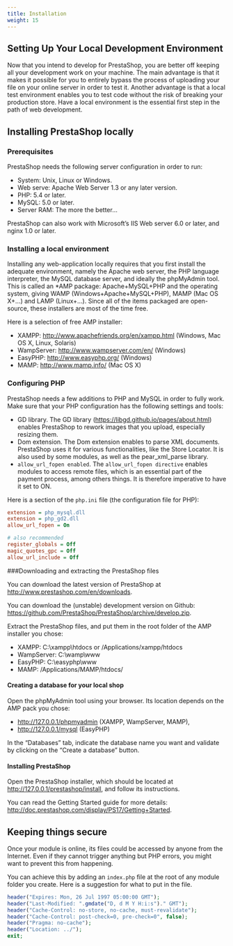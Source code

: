 ```yaml
---
title: Installation
weight: 15
---
```


## Setting Up Your Local Development Environment

Now that you intend to develop for PrestaShop, you are better off keeping all your development work on your machine. The main advantage is that it makes it possible for you to entirely bypass the process of uploading your file on your online server in order to test it. Another advantage is that a local test environment enables you to test code without the risk of breaking your production store. Have a local environment is the essential first step in the path of web development.

## Installing PrestaShop locally

### Prerequisites

PrestaShop needs the following server configuration in order to run:

* System: Unix, Linux or Windows.
* Web serve: Apache Web Server 1.3 or any later version.
* PHP: 5.4 or later.
* MySQL: 5.0 or later.
* Server RAM: The more the better…

PrestaShop can also work with Microsoft’s IIS Web server 6.0 or later, and nginx 1.0 or later.

### Installing a local environment

Installing any web-application locally requires that you first install the adequate environment, namely the Apache web server, the PHP language interpreter, the MySQL database server, and ideally the phpMyAdmin tool. This is called an *AMP package: Apache+MySQL+PHP and the operating system, giving WAMP (Windows+Apache+MySQL+PHP), MAMP (Mac OS X+…) and LAMP (Linux+…). Since all of the items packaged are open-source, these installers are most of the time free.

Here is a selection of free AMP installer:

* XAMPP: http://www.apachefriends.org/en/xampp.html (Windows, Mac OS X, Linux, Solaris)
* WampServer: http://www.wampserver.com/en/ (Windows)
* EasyPHP: http://www.easyphp.org/ (Windows)
* MAMP: http://www.mamp.info/ (Mac OS X)

### Configuring PHP

PrestaShop needs a few additions to PHP and MySQL in order to fully work. Make sure that your PHP configuration has the following settings and tools:

* GD library. The GD library (https://libgd.github.io/pages/about.html) enables PrestaShop to rework images that you upload, especially resizing them.
* Dom extension. The Dom extension enables to parse XML documents. PrestaShop uses it for various functionalities, like the Store Locator. It is also used by some modules, as well as the pear_xml_parse library.
* `allow_url_fopen enabled`. The `allow_url_fopen directive` enables modules to access remote files, which is an essential part of the payment process, among others things. It is therefore imperative to have it set to ON.

Here is a section of the `php.ini` file (the configuration file for PHP):

```ini
extension = php_mysql.dll
extension = php_gd2.dll
allow_url_fopen = On

# also recommended
register_globals = Off
magic_quotes_gpc = Off
allow_url_include = Off
```

###Downloading and extracting the PrestaShop files

You can download the latest version of PrestaShop at http://www.prestashop.com/en/downloads.

You can download the (unstable) development version on Github: https://github.com/PrestaShop/PrestaShop/archive/develop.zip.

Extract the PrestaShop files, and put them in the root folder of the AMP installer you chose:

* XAMPP: C:\xampp\htdocs or /Applications/xampp/htdocs
* WampServer: C:\wamp\www
* EasyPHP: C:\easyphp\www
* MAMP: /Applications/MAMP/htdocs/

#### Creating a database for your local shop

Open the phpMyAdmin tool using your browser. Its location depends on the AMP pack you chose:

* http://127.0.0.1/phpmyadmin (XAMPP, WampServer, MAMP),
* http://127.0.0.1/mysql (EasyPHP)

In the “Databases” tab, indicate the database name you want and validate by clicking on the “Create a database” button.

#### Installing PrestaShop

Open the PrestaShop installer, which should be located at http://127.0.0.1/prestashop/install, and follow its instructions.

You can read the Getting Started guide for more details: http://doc.prestashop.com/display/PS17/Getting+Started.



## Keeping things secure

Once your module is online, its files could be accessed by anyone from the Internet. Even if they cannot trigger anything but PHP errors, you might want to prevent this from happening.

You can achieve this by adding an `index.php` file at the root of any module folder you create. Here is a suggestion for what to put in the file.

```php
header("Expires: Mon, 26 Jul 1997 05:00:00 GMT");
header("Last-Modified: ".gmdate("D, d M Y H:i:s")." GMT");
header("Cache-Control: no-store, no-cache, must-revalidate");
header("Cache-Control: post-check=0, pre-check=0", false);
header("Pragma: no-cache");
header("Location: ../");
exit;
```
